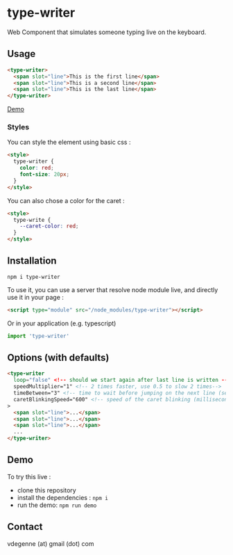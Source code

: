 # type-writer

Web Component that simulates someone typing live on the keyboard.

## Usage

```html
<type-writer>
  <span slot="line">This is the first line</span>
  <span slot="line">This is a second line</span>
  <span slot="line">This is the last line</span>
</type-writer>
```

[Demo](https://type-writer.glitch.me/)

### Styles

You can style the element using basic css :
```html
<style>
  type-writer {
    color: red;
    font-size: 20px;
  }
</style>
```

You can also chose a color for the caret :
```html
<style>
  type-write {
    --caret-color: red;
  }
</style>
```


## Installation

```npm i type-writer```

To use it, you can use a server that resolve node module live, and directly use it in your page :
```html
<script type="module" src="/node_modules/type-writer"></script>
```

Or in your application (e.g. typescript)
```typescript
import 'type-writer'
```

## Options (with defaults)

```html
<type-writer
  loop="false" <!-- should we start again after last line is written -->
  speedMultiplier="1" <!-- 2 times faster, use 0.5 to slow 2 times-->
  timeBetween="3" <!-- time to wait before jumping on the next line (seconds) -->
  caretBlinkingSpeed="600" <!-- speed of the caret blinking (milliseconds) -->
>
  <span slot="line">...</span>
  <span slot="line">...</span>
  <span slot="line">...</span>
  ...
</type-writer>
```

## Demo

To try this live :
- clone this repository
- install the dependencies : `npm i`
- run the demo: `npm run demo`

## Contact

vdegenne (at) gmail (dot) com